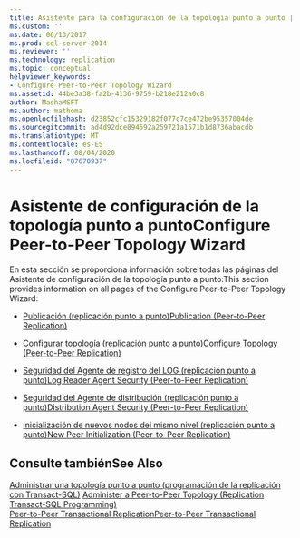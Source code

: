 ```yaml
---
title: Asistente para la configuración de la topología punto a punto | Microsoft Docs
ms.custom: ''
ms.date: 06/13/2017
ms.prod: sql-server-2014
ms.reviewer: ''
ms.technology: replication
ms.topic: conceptual
helpviewer_keywords:
- Configure Peer-to-Peer Topology Wizard
ms.assetid: 44be3a38-fa2b-4136-9759-b218e212a0c8
author: MashaMSFT
ms.author: mathoma
ms.openlocfilehash: d23852cfc15329182f077c7ce472be95357004de
ms.sourcegitcommit: ad4d92dce894592a259721a1571b1d8736abacdb
ms.translationtype: MT
ms.contentlocale: es-ES
ms.lasthandoff: 08/04/2020
ms.locfileid: "87670937"
---
```

# <a name="configure-peer-to-peer-topology-wizard"></a><span data-ttu-id="77d03-102">Asistente de configuración de la topología punto a punto</span><span class="sxs-lookup"><span data-stu-id="77d03-102">Configure Peer-to-Peer Topology Wizard</span></span>
  <span data-ttu-id="77d03-103">En esta sección se proporciona información sobre todas las páginas del Asistente de configuración de la topología punto a punto:</span><span class="sxs-lookup"><span data-stu-id="77d03-103">This section provides information on all pages of the Configure Peer-to-Peer Topology Wizard:</span></span>  
  
-   [<span data-ttu-id="77d03-104">Publicación &#40;replicación punto a punto&#41;</span><span class="sxs-lookup"><span data-stu-id="77d03-104">Publication &#40;Peer-to-Peer Replication&#41;</span></span>](publication-peer-to-peer-replication.md)  
  
-   [<span data-ttu-id="77d03-105">Configurar topología &#40;replicación punto a punto&#41;</span><span class="sxs-lookup"><span data-stu-id="77d03-105">Configure Topology &#40;Peer-to-Peer Replication&#41;</span></span>](configure-topology-peer-to-peer-replication.md)  
  
-   [<span data-ttu-id="77d03-106">Seguridad del Agente de registro del LOG &#40;replicación punto a punto&#41;</span><span class="sxs-lookup"><span data-stu-id="77d03-106">Log Reader Agent Security &#40;Peer-to-Peer Replication&#41;</span></span>](log-reader-agent-security-peer-to-peer-replication.md)  
  
-   [<span data-ttu-id="77d03-107">Seguridad del Agente de distribución &#40;replicación punto a punto&#41;</span><span class="sxs-lookup"><span data-stu-id="77d03-107">Distribution Agent Security &#40;Peer-to-Peer Replication&#41;</span></span>](distribution-agent-security-peer-to-peer-replication.md)  
  
-   [<span data-ttu-id="77d03-108">Inicialización de nuevos nodos del mismo nivel &#40;replicación punto a punto&#41;</span><span class="sxs-lookup"><span data-stu-id="77d03-108">New Peer Initialization &#40;Peer-to-Peer Replication&#41;</span></span>](new-peer-initialization-peer-to-peer-replication.md)  
  
## <a name="see-also"></a><span data-ttu-id="77d03-109">Consulte también</span><span class="sxs-lookup"><span data-stu-id="77d03-109">See Also</span></span>  
 <span data-ttu-id="77d03-110">[Administrar una topología punto a punto &#40;programación de la replicación con Transact-SQL&#41;](administration/administer-a-peer-to-peer-topology-replication-transact-sql-programming.md) </span><span class="sxs-lookup"><span data-stu-id="77d03-110">[Administer a Peer-to-Peer Topology &#40;Replication Transact-SQL Programming&#41;](administration/administer-a-peer-to-peer-topology-replication-transact-sql-programming.md) </span></span>  
 [<span data-ttu-id="77d03-111">Peer-to-Peer Transactional Replication</span><span class="sxs-lookup"><span data-stu-id="77d03-111">Peer-to-Peer Transactional Replication</span></span>](transactional/peer-to-peer-transactional-replication.md)  
  
  
